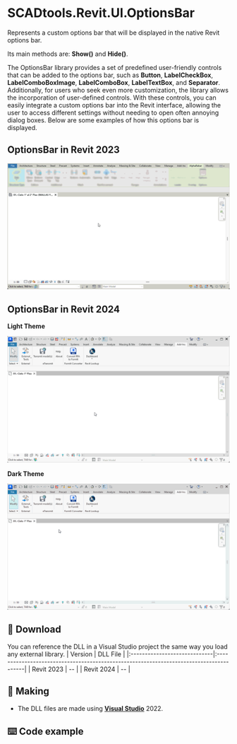 # SCADtools.Revit.UI.OptionsBar
Represents a custom options bar that will be displayed in the native Revit options bar.

Its main methods are: **Show()** and **Hide()**.

The OptionsBar library provides a set of predefined user-friendly controls that can be added to the options bar, such as **Button**, **LabelCheckBox**, **LabelComboBoxImage**, **LabelComboBox**, **LabelTextBox**, and **Separator**. Additionally, for users who seek even more customization, the library allows the incorporation of user-defined controls. With these controls, you can easily integrate a custom options bar into the Revit interface, allowing the user to access different settings without needing to open often annoying dialog boxes. Below are some examples of how this options bar is displayed.

## OptionsBar in Revit 2023
![OptionsBar](./rvt2023/OptionsBar.gif)

## OptionsBar in Revit 2024
**Light Theme**

![OptionsBar](./rvt2024/OptionsBar_Light.gif)

**Dark Theme**

![OptionsBar](./rvt2024/OptionsBar_Dark.gif)

## :floppy_disk: Download
You can reference the DLL in a Visual Studio project the same way you load any external library.
| Version                      | DLL File                                                                                |
|:-----------------------------|:----------------------------------------------------------------------------------------|
| Revit 2023                   | -- |
| Revit 2024                   | -- |

## :rocket: Making
- The DLL files are made using [**Visual Studio**](https://github.com/microsoft) 2022.

## :keyboard: Code example

